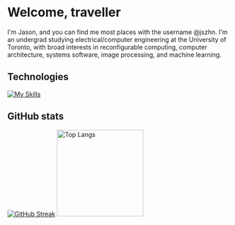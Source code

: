 # Welcome, traveller
I'm Jason, and you can find me most places with the username @jszhn. I'm an undergrad studying electrical/computer engineering at the University of Toronto, with broad interests in reconfigurable computing, computer architecture, systems software, image processing, and machine learning.

## Technologies
[![My Skills](https://skillicons.dev/icons?i=cpp,c,py,matlab)](https://skillicons.dev)

## GitHub stats
[![GitHub Streak](https://streak-stats.demolab.com?user=jszhn&hide_border=true&date_format=j%20M%5B%20Y%5D)](https://git.io/streak-stats)
<img src="https://github-readme-stats.vercel.app/api/top-langs/?username=jszhn&layout=donut&bg_color=151515&text_color=ffffff" alt="Top Langs" style="height: 195px;">
